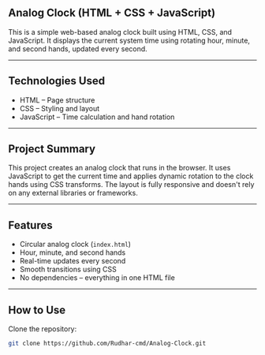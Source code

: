 ## Analog Clock (HTML + CSS + JavaScript)

This is a simple web-based analog clock built using HTML, CSS, and JavaScript. It displays the current system time using rotating hour, minute, and second hands, updated every second.

---

## Technologies Used

- HTML – Page structure  
- CSS – Styling and layout  
- JavaScript – Time calculation and hand rotation  

---

## Project Summary

This project creates an analog clock that runs in the browser. It uses JavaScript to get the current time and applies dynamic rotation to the clock hands using CSS transforms. The layout is fully responsive and doesn't rely on any external libraries or frameworks.

---

## Features

- Circular analog clock (`index.html`)  
- Hour, minute, and second hands  
- Real-time updates every second  
- Smooth transitions using CSS  
- No dependencies – everything in one HTML file  

---

## How to Use

 Clone the repository:  
   ```bash
   git clone https://github.com/Rudhar-cmd/Analog-Clock.git
